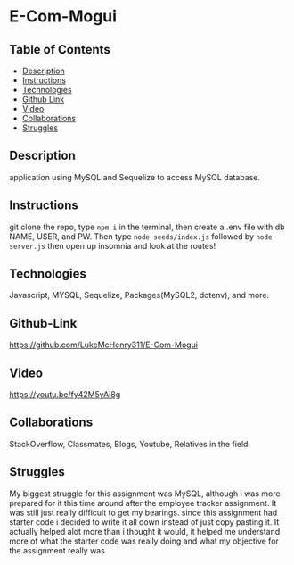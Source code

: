 # E-Com-Mogui

## Table of Contents
* [Description](#description)
* [Instructions](#instructions)
* [Technologies](#technologies)
* [Github Link](#github-link)
* [Video](#video)
* [Collaborations](#collaborations)
* [Struggles](#struggles)

## Description
application using MySQL and Sequelize to access MySQL database.
## Instructions
git clone the repo, type `npm i` in the terminal, then create a .env file with db NAME, USER, and PW. Then type `node seeds/index.js` followed by `node server.js` then open up insomnia and look at the routes!
## Technologies
Javascript, MYSQL, Sequelize, Packages(MySQL2, dotenv), and more.
## Github-Link
https://github.com/LukeMcHenry311/E-Com-Mogui
## Video
https://youtu.be/fy42M5yAi8g
## Collaborations
StackOverflow, Classmates, Blogs, Youtube, Relatives in the field.
## Struggles
My biggest struggle for this assignment was MySQL, although i was more prepared for it this time around after the employee tracker assignment. It was still just really difficult to get my bearings. since this assignment had starter code i decided to write it all down instead of just copy pasting it. It actually helped alot more than i thought it would, it helped me understand more of what the starter code was really doing and what my objective for the assignment really was.
